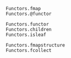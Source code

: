 ```@docs
Functors.fmap
Functors.@functor
```

```@docs
Functors.functor
Functors.children
Functors.isleaf
```

```@docs
Functors.fmapstructure
Functors.fcollect
```
